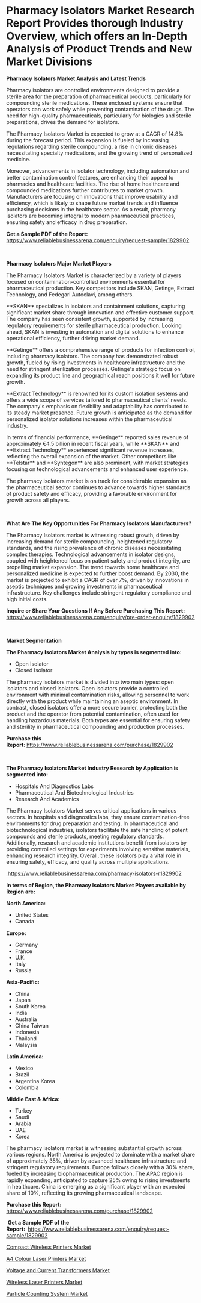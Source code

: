 <p><h1>Pharmacy Isolators Market Research Report Provides thorough Industry Overview, which offers an In-Depth Analysis of Product Trends and New Market Divisions</h1></p><p><strong>Pharmacy Isolators Market Analysis and Latest Trends</strong></p>
<p><p>Pharmacy isolators are controlled environments designed to provide a sterile area for the preparation of pharmaceutical products, particularly for compounding sterile medications. These enclosed systems ensure that operators can work safely while preventing contamination of the drugs. The need for high-quality pharmaceuticals, particularly for biologics and sterile preparations, drives the demand for isolators.</p><p>The Pharmacy Isolators Market is expected to grow at a CAGR of 14.8% during the forecast period. This expansion is fueled by increasing regulations regarding sterile compounding, a rise in chronic diseases necessitating specialty medications, and the growing trend of personalized medicine. </p><p>Moreover, advancements in isolator technology, including automation and better contamination control features, are enhancing their appeal to pharmacies and healthcare facilities. The rise of home healthcare and compounded medications further contributes to market growth. Manufacturers are focusing on innovations that improve usability and efficiency, which is likely to shape future market trends and influence purchasing decisions in the healthcare sector. As a result, pharmacy isolators are becoming integral to modern pharmaceutical practices, ensuring safety and efficacy in drug preparation.</p></p>
<p><strong>Get a Sample PDF of the Report:&nbsp;</strong> <a href="https://www.reliablebusinessarena.com/enquiry/request-sample/1829902?utm_campaign=1891&utm_medium=2&utm_source=Github&utm_content=ia&utm_term=11042025&utm_id=pharmacy-isolators">https://www.reliablebusinessarena.com/enquiry/request-sample/1829902</a></p>
<p>&nbsp;</p>
<p><strong>Pharmacy Isolators Major Market Players</strong></p>
<p><p>The Pharmacy Isolators Market is characterized by a variety of players focused on contamination-controlled environments essential for pharmaceutical production. Key competitors include SKAN, Getinge, Extract Technology, and Fedegari Autoclavi, among others.</p><p>**SKAN** specializes in isolators and containment solutions, capturing significant market share through innovation and effective customer support. The company has seen consistent growth, supported by increasing regulatory requirements for sterile pharmaceutical production. Looking ahead, SKAN is investing in automation and digital solutions to enhance operational efficiency, further driving market demand.</p><p>**Getinge** offers a comprehensive range of products for infection control, including pharmacy isolators. The company has demonstrated robust growth, fueled by rising investments in healthcare infrastructure and the need for stringent sterilization processes. Getinge's strategic focus on expanding its product line and geographical reach positions it well for future growth.</p><p>**Extract Technology** is renowned for its custom isolation systems and offers a wide scope of services tailored to pharmaceutical clients’ needs. The company's emphasis on flexibility and adaptability has contributed to its steady market presence. Future growth is anticipated as the demand for personalized isolator solutions increases within the pharmaceutical industry.</p><p>In terms of financial performance, **Getinge** reported sales revenue of approximately €4.5 billion in recent fiscal years, while **SKAN** and **Extract Technology** experienced significant revenue increases, reflecting the overall expansion of the market. Other competitors like **Telstar** and **Syntegon** are also prominent, with market strategies focusing on technological advancements and enhanced user experience. </p><p>The pharmacy isolators market is on track for considerable expansion as the pharmaceutical sector continues to advance towards higher standards of product safety and efficacy, providing a favorable environment for growth across all players.</p></p>
<p>&nbsp;</p>
<p><strong>What Are The Key Opportunities For Pharmacy Isolators Manufacturers?</strong></p>
<p><p>The Pharmacy Isolators market is witnessing robust growth, driven by increasing demand for sterile compounding, heightened regulatory standards, and the rising prevalence of chronic diseases necessitating complex therapies. Technological advancements in isolator designs, coupled with heightened focus on patient safety and product integrity, are propelling market expansion. The trend towards home healthcare and personalized medicine is expected to further boost demand. By 2030, the market is projected to exhibit a CAGR of over 7%, driven by innovations in aseptic techniques and growing investments in pharmaceutical infrastructure. Key challenges include stringent regulatory compliance and high initial costs.</p></p>
<p><strong>Inquire or Share Your Questions If Any Before Purchasing This Report:</strong> <a href="https://www.reliablebusinessarena.com/enquiry/pre-order-enquiry/1829902?utm_campaign=1891&utm_medium=2&utm_source=Github&utm_content=ia&utm_term=11042025&utm_id=pharmacy-isolators">https://www.reliablebusinessarena.com/enquiry/pre-order-enquiry/1829902</a></p>
<p>&nbsp;</p>
<p><strong>Market Segmentation</strong></p>
<p><strong>The Pharmacy Isolators Market Analysis by types is segmented into:</strong></p>
<p><ul><li>Open Isolator</li><li>Closed Isolator</li></ul></p>
<p><p>The pharmacy isolators market is divided into two main types: open isolators and closed isolators. Open isolators provide a controlled environment with minimal contamination risks, allowing personnel to work directly with the product while maintaining an aseptic environment. In contrast, closed isolators offer a more secure barrier, protecting both the product and the operator from potential contamination, often used for handling hazardous materials. Both types are essential for ensuring safety and sterility in pharmaceutical compounding and production processes.</p></p>
<p><strong>Purchase this Report:&nbsp;</strong><a href="https://www.reliablebusinessarena.com/purchase/1829902?utm_campaign=1891&utm_medium=2&utm_source=Github&utm_content=ia&utm_term=11042025&utm_id=pharmacy-isolators">https://www.reliablebusinessarena.com/purchase/1829902</a></p>
<p>&nbsp;</p>
<p><strong>The Pharmacy Isolators Market Industry Research by Application is segmented into:</strong></p>
<p><ul><li>Hospitals And Diagnostics Labs</li><li>Pharmaceutical And Biotechnological Industries</li><li>Research And Academics</li></ul></p>
<p><p>The Pharmacy Isolators Market serves critical applications in various sectors. In hospitals and diagnostics labs, they ensure contamination-free environments for drug preparation and testing. In pharmaceutical and biotechnological industries, isolators facilitate the safe handling of potent compounds and sterile products, meeting regulatory standards. Additionally, research and academic institutions benefit from isolators by providing controlled settings for experiments involving sensitive materials, enhancing research integrity. Overall, these isolators play a vital role in ensuring safety, efficacy, and quality across multiple applications.</p></p>
<p><a href="https://www.reliablebusinessarena.com/pharmacy-isolators-r1829902?utm_campaign=1891&utm_medium=2&utm_source=Github&utm_content=ia&utm_term=11042025&utm_id=pharmacy-isolators">&nbsp;https://www.reliablebusinessarena.com/pharmacy-isolators-r1829902</a></p>
<p><strong>In terms of Region, the Pharmacy Isolators Market Players available by Region are:</strong></p>
<p>
    <p> <strong> North America: </strong>
        <ul>
            <li>United States</li>
            <li>Canada</li>
        </ul>
        </p> 
    <p> <strong> Europe: </strong>
        <ul>
            <li>Germany</li>
            <li>France</li>
            <li>U.K.</li>
            <li>Italy</li>
            <li>Russia</li>
        </ul>
        </p> 
    <p> <strong> Asia-Pacific: </strong>
        <ul>
            <li>China</li>
            <li>Japan</li>
            <li>South Korea</li>
            <li>India</li>
            <li>Australia</li>
            <li>China Taiwan</li>
            <li>Indonesia</li>
            <li>Thailand</li>
            <li>Malaysia</li>
        </ul>
        </p> 
    <p> <strong> Latin America: </strong>
        <ul>
            <li>Mexico</li>
            <li>Brazil</li>
            <li>Argentina Korea</li>
            <li>Colombia</li>
        </ul>
        </p> 
    <p> <strong> Middle East & Africa: </strong>
        <ul>
            <li>Turkey</li>
            <li>Saudi</li>
            <li>Arabia</li>
            <li>UAE</li>
            <li>Korea</li>
        </ul>
    </p>
    </p>
<p><p>The pharmacy isolators market is witnessing substantial growth across various regions. North America is projected to dominate with a market share of approximately 35%, driven by advanced healthcare infrastructure and stringent regulatory requirements. Europe follows closely with a 30% share, fueled by increasing biopharmaceutical production. The APAC region is rapidly expanding, anticipated to capture 25% owing to rising investments in healthcare. China is emerging as a significant player with an expected share of 10%, reflecting its growing pharmaceutical landscape.</p></p>
<p><strong>Purchase this Report: </strong><a href="https://www.reliablebusinessarena.com/purchase/1829902?utm_campaign=1891&utm_medium=2&utm_source=Github&utm_content=ia&utm_term=11042025&utm_id=pharmacy-isolators">https://www.reliablebusinessarena.com/purchase/1829902</a></p>
<p>&nbsp;<strong>Get a Sample PDF of the Report:&nbsp;&nbsp;</strong><a href="https://www.reliablebusinessarena.com/enquiry/request-sample/1829902?utm_campaign=1891&utm_medium=2&utm_source=Github&utm_content=ia&utm_term=11042025&utm_id=pharmacy-isolators">https://www.reliablebusinessarena.com/enquiry/request-sample/1829902</a></p>
<p><strong></strong></p>
<p><p><a href="https://github.com/afghatakito29/Market-Research-Report-List-1/blob/main/compact-wireless-printers-market.md?utm_campaign=1891&utm_medium=2&utm_source=Github&utm_content=ia&utm_term=11042025&utm_id=pharmacy-isolators">Compact Wireless Printers Market</a></p><p><a href="https://github.com/vespigeakexc/Market-Research-Report-List-1/blob/main/a4-colour-laser-printers-market.md?utm_campaign=1891&utm_medium=2&utm_source=Github&utm_content=ia&utm_term=11042025&utm_id=pharmacy-isolators">A4 Colour Laser Printers Market</a></p><p><a href="https://github.com/saqafidrahea/Market-Research-Report-List-1/blob/main/voltage-and-current-transformers-market.md?utm_campaign=1891&utm_medium=2&utm_source=Github&utm_content=ia&utm_term=11042025&utm_id=pharmacy-isolators">Voltage and Current Transformers Market</a></p><p><a href="https://github.com/eimutelufta/Market-Research-Report-List-1/blob/main/wireless-laser-printers-market.md?utm_campaign=1891&utm_medium=2&utm_source=Github&utm_content=ia&utm_term=11042025&utm_id=pharmacy-isolators">Wireless Laser Printers Market</a></p><p><a href="https://github.com/bartzthateis/Market-Research-Report-List-1/blob/main/particle-counting-system-market.md?utm_campaign=1891&utm_medium=2&utm_source=Github&utm_content=ia&utm_term=11042025&utm_id=pharmacy-isolators">Particle Counting System Market</a></p></p>